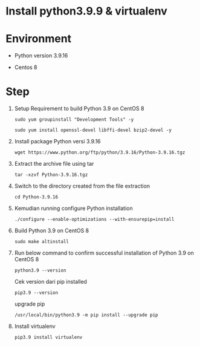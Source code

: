 # Install python3.9.9 & virtualenv

# Environment 
- Python version 3.9.16

- Centos 8

# Step

1. Setup Requirement to build Python 3.9 on CentOS 8
   
   ```
   sudo yum groupinstall "Development Tools" -y
   
   sudo yum install openssl-devel libffi-devel bzip2-devel -y
   ```
2. Install package Python versi 3.9.16
   
   ```
   wget https://www.python.org/ftp/python/3.9.16/Python-3.9.16.tgz
   ```
3. Extract the archive file using tar
   
   ```
   tar -xzvf Python-3.9.16.tgz
   ```
4. Switch to the directory created from the file extraction
   
   ```
   cd Python-3.9.16
   ```
5. Kemudian running configure Python installation
   
   ```
   ./configure --enable-optimizations --with-ensurepip=install
   ```
6. Build Python 3.9 on CentOS 8
   
   ```
   sudo make altinstall
   ```
7. Run below command to confirm successful installation of Python 3.9 on CentOS 8
   
   ```
   python3.9 --version
   ```
   Cek version dari pip installed

   ```
   pip3.9 --version
   ```
   upgrade pip

   ```
   /usr/local/bin/python3.9 -m pip install --upgrade pip
   ```
8. Install virtualenv
   
   ```
   pip3.9 install virtualenv
   ```
   

